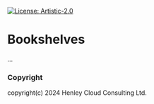 [![License: Artistic-2.0](https://img.shields.io/badge/License-Artistic%202.0-0298c3.svg)](https://opensource.org/licenses/Artistic-2.0)

# Bookshelves
...

### Copyright
copyright(c) 2024 Henley Cloud Consulting Ltd.
